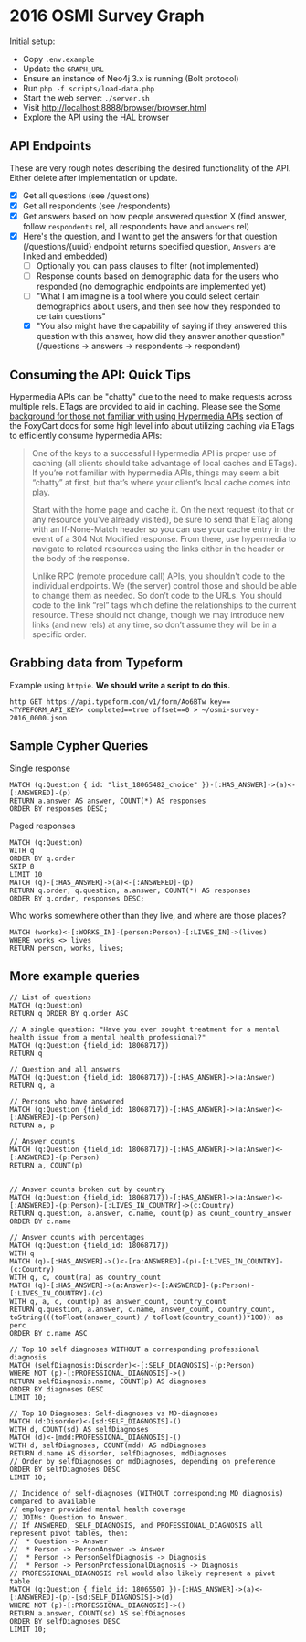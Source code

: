 # 2016 OSMI Survey Graph

Initial setup:

* Copy `.env.example`
* Update the `GRAPH_URL`
* Ensure an instance of Neo4j 3.x is running (Bolt protocol)
* Run `php -f scripts/load-data.php`
* Start the web server: `./server.sh`
* Visit [http://localhost:8888/browser/browser.html](http://localhost:8888/browser/browser.html)
* Explore the API using the HAL browser

## API Endpoints

These are very rough notes describing the desired functionality of the API.
Either delete after implementation or update.

- [x] Get all questions (see /questions)
- [x] Get all respondents (see /respondents)
- [x] Get answers based on how people answered question X (find answer, follow `respondents` rel, all respondents have and `answers` rel)
- [x] Here's the question, and I want to get the answers for that question (/questions/{uuid} endpoint returns specified question, `Answers` are linked and embedded)
    - [ ] Optionally you can pass clauses to filter (not implemented)
    - [ ] Response counts based on demographic data for the users who responded (no demographic endpoints are implemented yet)
    - [ ] "What I am imagine is a tool where you could select certain demographics about users, and then see how they responded to certain questions"
    - [x] "You also might have the capability of saying if they answered this question with this answer, how did they answer another question" (/questions -> answers -> respondents -> respondent)

## Consuming the API: Quick Tips

Hypermedia APIs can be "chatty" due to the need to make requests across multiple rels. ETags are provided to aid in caching. Please see the [Some background for those not familiar with using Hypermedia APIs](https://api.foxycart.com/docs) section of the FoxyCart docs for some high level info about utilizing caching via ETags to efficiently consume hypermedia APIs:

> One of the keys to a successful Hypermedia API is proper use of caching (all clients should take advantage of local caches and ETags). If you’re not familiar with hypermedia APIs, things may seem a bit “chatty” at first, but that’s where your client’s local cache comes into play.
>
> Start with the home page and cache it. On the next request (to that or any resource you've already visited), be sure to send that ETag along with an If-None-Match header so you can use your cache entry in the event of a 304 Not Modified response. From there, use hypermedia to navigate to related resources using the links either in the header or the body of the response.
>
> Unlike RPC (remote procedure call) APIs, you shouldn't code to the individual endpoints. We (the server) control those and should be able to change them as needed. So don’t code to the URLs. You should code to the link “rel” tags which define the relationships to the current resource. These should not change, though we may introduce new links (and new rels) at any time, so don’t assume they will be in a specific order.

## Grabbing data from Typeform

Example using `httpie`. **We should write a script to do this.**
```
http GET https://api.typeform.com/v1/form/Ao6BTw key==<TYPEFORM_API_KEY> completed==true offset==0 > ~/osmi-survey-2016_0000.json
```

## Sample Cypher Queries

Single response
```
MATCH (q:Question { id: "list_18065482_choice" })-[:HAS_ANSWER]->(a)<-[:ANSWERED]-(p)
RETURN a.answer AS answer, COUNT(*) AS responses
ORDER BY responses DESC;
```

Paged responses
```
MATCH (q:Question)
WITH q
ORDER BY q.order
SKIP 0
LIMIT 10
MATCH (q)-[:HAS_ANSWER]->(a)<-[:ANSWERED]-(p)
RETURN q.order, q.question, a.answer, COUNT(*) AS responses
ORDER BY q.order, responses DESC;
```

Who works somewhere other than they live, and where are those places?
```
MATCH (works)<-[:WORKS_IN]-(person:Person)-[:LIVES_IN]->(lives)
WHERE works <> lives
RETURN person, works, lives;
```


## More example queries

```
// List of questions
MATCH (q:Question)
RETURN q ORDER BY q.order ASC

// A single question: "Have you ever sought treatment for a mental health issue from a mental health professional?"
MATCH (q:Question {field_id: 18068717})
RETURN q

// Question and all answers
MATCH (q:Question {field_id: 18068717})-[:HAS_ANSWER]->(a:Answer)
RETURN q, a

// Persons who have answered
MATCH (q:Question {field_id: 18068717})-[:HAS_ANSWER]->(a:Answer)<-[:ANSWERED]-(p:Person)
RETURN a, p

// Answer counts
MATCH (q:Question {field_id: 18068717})-[:HAS_ANSWER]->(a:Answer)<-[:ANSWERED]-(p:Person)
RETURN a, COUNT(p)


// Answer counts broken out by country
MATCH (q:Question {field_id: 18068717})-[:HAS_ANSWER]->(a:Answer)<-[:ANSWERED]-(p:Person)-[:LIVES_IN_COUNTRY]->(c:Country)
RETURN q.question, a.answer, c.name, count(p) as count_country_answer
ORDER BY c.name

// Answer counts with percentages
MATCH (q:Question {field_id: 18068717})
WITH q
MATCH (q)-[:HAS_ANSWER]->()<-[ra:ANSWERED]-(p)-[:LIVES_IN_COUNTRY]-(c:Country)
WITH q, c, count(ra) as country_count
MATCH (q)-[:HAS_ANSWER]->(a:Answer)<-[:ANSWERED]-(p:Person)-[:LIVES_IN_COUNTRY]-(c)
WITH q, a, c, count(p) as answer_count, country_count
RETURN q.question, a.answer, c.name, answer_count, country_count, toString(((toFloat(answer_count) / toFloat(country_count))*100)) as perc
ORDER BY c.name ASC

// Top 10 self diagnoses WITHOUT a corresponding professional diagnosis
MATCH (selfDiagnosis:Disorder)<-[:SELF_DIAGNOSIS]-(p:Person)
WHERE NOT (p)-[:PROFESSIONAL_DIAGNOSIS]->()
RETURN selfDiagnosis.name, COUNT(p) AS diagnoses
ORDER BY diagnoses DESC
LIMIT 10;

// Top 10 Diagnoses: Self-diagnoses vs MD-diagnoses
MATCH (d:Disorder)<-[sd:SELF_DIAGNOSIS]-()
WITH d, COUNT(sd) AS selfDiagnoses
MATCH (d)<-[mdd:PROFESSIONAL_DIAGNOSIS]-()
WITH d, selfDiagnoses, COUNT(mdd) AS mdDiagnoses
RETURN d.name AS disorder, selfDiagnoses, mdDiagnoses
// Order by selfDiagnoses or mdDiagnoses, depending on preference
ORDER BY selfDiagnoses DESC
LIMIT 10;

// Incidence of self-diagnoses (WITHOUT corresponding MD diagnosis) compared to available 
// employer provided mental health coverage
// JOINs: Question to Answer.
// If ANSWERED, SELF_DIAGNOSIS, and PROFESSIONAL_DIAGNOSIS all represent pivot tables, then:
//  * Question -> Answer
//  * Person -> PersonAnswer -> Answer
//  * Person -> PersonSelfDiagnosis -> Diagnosis
//  * Person -> PersonProfessionalDiagnosis -> Diagnosis
// PROFESSIONAL_DIAGNOSIS rel would also likely represent a pivot table
MATCH (q:Question { field_id: 18065507 })-[:HAS_ANSWER]->(a)<-[:ANSWERED]-(p)-[sd:SELF_DIAGNOSIS]->(d)
WHERE NOT (p)-[:PROFESSIONAL_DIAGNOSIS]->()
RETURN a.answer, COUNT(sd) AS selfDiagnoses
ORDER BY selfDiagnoses DESC
LIMIT 10;

```
